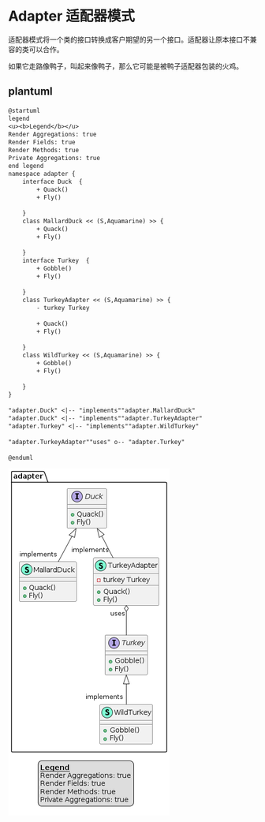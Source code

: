 # Adapter 适配器模式

适配器模式将一个类的接口转换成客户期望的另一个接口。适配器让原本接口不兼容的类可以合作。

如果它走路像鸭子，叫起来像鸭子，那么它可能是被鸭子适配器包装的火鸡。

## plantuml

```plantuml
@startuml
legend
<u><b>Legend</b></u>
Render Aggregations: true
Render Fields: true
Render Methods: true
Private Aggregations: true
end legend
namespace adapter {
    interface Duck  {
        + Quack() 
        + Fly() 

    }
    class MallardDuck << (S,Aquamarine) >> {
        + Quack() 
        + Fly() 

    }
    interface Turkey  {
        + Gobble() 
        + Fly() 

    }
    class TurkeyAdapter << (S,Aquamarine) >> {
        - turkey Turkey

        + Quack() 
        + Fly() 

    }
    class WildTurkey << (S,Aquamarine) >> {
        + Gobble() 
        + Fly() 

    }
}

"adapter.Duck" <|-- "implements""adapter.MallardDuck"
"adapter.Duck" <|-- "implements""adapter.TurkeyAdapter"
"adapter.Turkey" <|-- "implements""adapter.WildTurkey"

"adapter.TurkeyAdapter""uses" o-- "adapter.Turkey"

@enduml
```

![](../../imgs/ch7-adapter-facade/适配器模式.png)